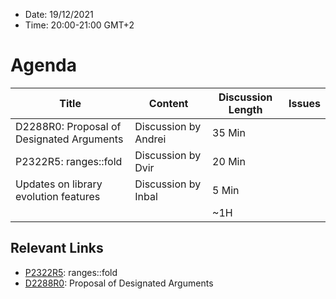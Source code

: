 * Date: 19/12/2021
* Time: 20:00-21:00 GMT+2

# Agenda

| Title | Content | Discussion Length | Issues       |
|----------|-------------|-------------|----------------|
| D2288R0: Proposal of Designated Arguments | Discussion by Andrei | 35 Min | |
| P2322R5: ranges::fold | Discussion by Dvir | 20 Min | |
| Updates on library evolution features | Discussion by Inbal | 5 Min | |
|                             |             | ~1H         |   |

## Relevant Links
* [P2322R5](https://isocpp.org/files/papers/P2232R5.html): ranges::fold
* [D2288R0](https://docs.google.com/document/d/14sQA95BVz8F7y-tqXxqXiRENvEusn8MzZgoBXMu4UbI/edit#): Proposal of Designated Arguments
